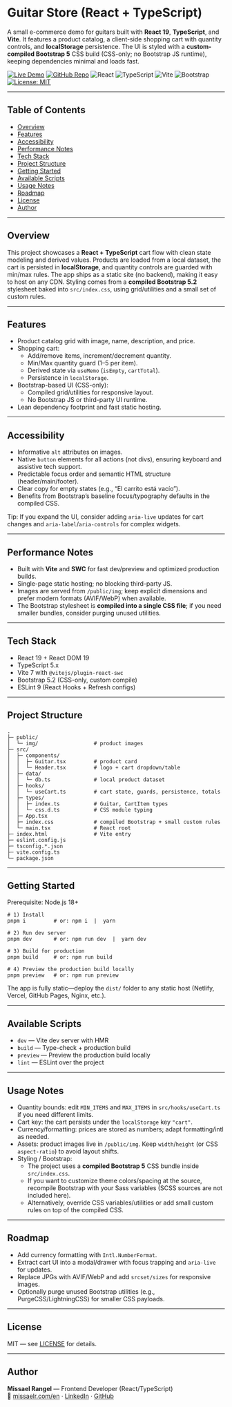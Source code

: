# Guitar Store (React + TypeScript)

A small e-commerce demo for guitars built with **React 19**, **TypeScript**, and **Vite**. It features a product catalog, a client-side shopping cart with quantity controls, and **localStorage** persistence. The UI is styled with a **custom-compiled Bootstrap 5** CSS build (CSS-only; no Bootstrap JS runtime), keeping dependencies minimal and loads fast.

<p align="left">
  <a href="https://guitar.missaelr.com"><img alt="Live Demo" src="https://img.shields.io/badge/Live-Demo-1f6feb?style=flat-square"></a>
  <a href="https://github.com/zpymis/guitar"><img alt="GitHub Repo" src="https://img.shields.io/badge/GitHub-Repository-24292e?logo=github&logoColor=white&style=flat-square"></a>
  <img alt="React" src="https://img.shields.io/badge/React-19-61dafb?logo=react&logoColor=000&style=flat-square">
  <img alt="TypeScript" src="https://img.shields.io/badge/TypeScript-5.x-3178c6?logo=typescript&logoColor=white&style=flat-square">
  <img alt="Vite" src="https://img.shields.io/badge/Vite-7.x-646cff?logo=vite&logoColor=white&style=flat-square">
  <img alt="Bootstrap" src="https://img.shields.io/badge/Bootstrap-5.2-7952B3?logo=bootstrap&logoColor=white&style=flat-square">
  <a href="./LICENSE"><img alt="License: MIT" src="https://img.shields.io/badge/License-MIT-brightgreen?style=flat-square"></a>
</p>

---

## Table of Contents

- [Overview](#overview)
- [Features](#features)
- [Accessibility](#accessibility)
- [Performance Notes](#performance-notes)
- [Tech Stack](#tech-stack)
- [Project Structure](#project-structure)
- [Getting Started](#getting-started)
- [Available Scripts](#available-scripts)
- [Usage Notes](#usage-notes)
- [Roadmap](#roadmap)
- [License](#license)
- [Author](#author)

---

## Overview

This project showcases a **React + TypeScript** cart flow with clean state modeling and derived values. Products are loaded from a local dataset, the cart is persisted in **localStorage**, and quantity controls are guarded with min/max rules. The app ships as a static site (no backend), making it easy to host on any CDN. Styling comes from a **compiled Bootstrap 5.2** stylesheet baked into `src/index.css`, using grid/utilities and a small set of custom rules.

---

## Features

- Product catalog grid with image, name, description, and price.
- Shopping cart:
  - Add/remove items, increment/decrement quantity.
  - Min/Max quantity guard (1–5 per item).
  - Derived state via `useMemo` (`isEmpty`, `cartTotal`).
  - Persistence in `localStorage`.
- Bootstrap-based UI (CSS-only):
  - Compiled grid/utilities for responsive layout.
  - No Bootstrap JS or third-party UI runtime.
- Lean dependency footprint and fast static hosting.

---

## Accessibility

- Informative `alt` attributes on images.
- Native `button` elements for all actions (not divs), ensuring keyboard and assistive tech support.
- Predictable focus order and semantic HTML structure (header/main/footer).
- Clear copy for empty states (e.g., “El carrito está vacío”).
- Benefits from Bootstrap’s baseline focus/typography defaults in the compiled CSS.

Tip: If you expand the UI, consider adding `aria-live` updates for cart changes and `aria-label`/`aria-controls` for complex widgets.

---

## Performance Notes

- Built with **Vite** and **SWC** for fast dev/preview and optimized production builds.
- Single-page static hosting; no blocking third-party JS.
- Images are served from `/public/img`; keep explicit dimensions and prefer modern formats (AVIF/WebP) when available.
- The Bootstrap stylesheet is **compiled into a single CSS file**; if you need smaller bundles, consider purging unused utilities.

---

## Tech Stack

- React 19 + React DOM 19
- TypeScript 5.x
- Vite 7 with `@vitejs/plugin-react-swc`
- Bootstrap 5.2 (CSS-only, custom compile)
- ESLint 9 (React Hooks + Refresh configs)

---

## Project Structure

    .
    ├─ public/
    │  └─ img/                  # product images
    ├─ src/
    │  ├─ components/
    │  │  ├─ Guitar.tsx         # product card
    │  │  └─ Header.tsx         # logo + cart dropdown/table
    │  ├─ data/
    │  │  └─ db.ts              # local product dataset
    │  ├─ hooks/
    │  │  └─ useCart.ts         # cart state, guards, persistence, totals
    │  ├─ types/
    │  │  ├─ index.ts           # Guitar, CartItem types
    │  │  └─ css.d.ts           # CSS module typing
    │  ├─ App.tsx
    │  ├─ index.css             # compiled Bootstrap + small custom rules
    │  └─ main.tsx              # React root
    ├─ index.html               # Vite entry
    ├─ eslint.config.js
    ├─ tsconfig.*.json
    ├─ vite.config.ts
    └─ package.json

---

## Getting Started

Prerequisite: Node.js 18+

    # 1) Install
    pnpm i         # or: npm i  |  yarn

    # 2) Run dev server
    pnpm dev       # or: npm run dev  |  yarn dev

    # 3) Build for production
    pnpm build     # or: npm run build

    # 4) Preview the production build locally
    pnpm preview   # or: npm run preview

The app is fully static—deploy the `dist/` folder to any static host (Netlify, Vercel, GitHub Pages, Nginx, etc.).

---

## Available Scripts

- `dev` — Vite dev server with HMR
- `build` — Type-check + production build
- `preview` — Preview the production build locally
- `lint` — ESLint over the project

---

## Usage Notes

- Quantity bounds: edit `MIN_ITEMS` and `MAX_ITEMS` in `src/hooks/useCart.ts` if you need different limits.
- Cart key: the cart persists under the `localStorage` key `"cart"`.
- Currency/formatting: prices are stored as numbers; adapt formatting/intl as needed.
- Assets: product images live in `/public/img`. Keep `width`/`height` (or CSS `aspect-ratio`) to avoid layout shifts.
- Styling / Bootstrap:
  - The project uses a **compiled Bootstrap 5** CSS bundle inside `src/index.css`.
  - If you want to customize theme colors/spacing at the source, recompile Bootstrap with your Sass variables (SCSS sources are not included here).
  - Alternatively, override CSS variables/utilities or add small custom rules on top of the compiled CSS.

---

## Roadmap

- Add currency formatting with `Intl.NumberFormat`.
- Extract cart UI into a modal/drawer with focus trapping and `aria-live` for updates.
- Replace JPGs with AVIF/WebP and add `srcset/sizes` for responsive images.
- Optionally purge unused Bootstrap utilities (e.g., PurgeCSS/LightningCSS) for smaller CSS payloads.

---

## License

MIT — see [LICENSE](./LICENSE) for details.

---

## Author

**Missael Rangel** — Frontend Developer (React/TypeScript)  
🔗 [missaelr.com/en](https://missaelr.com/en) · [LinkedIn](https://www.linkedin.com/in/missaelrangel) · [GitHub](https://github.com/zpymis)
